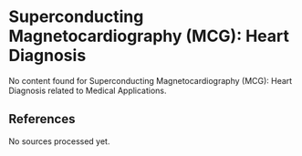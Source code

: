 # Superconducting Magnetocardiography (MCG): Heart Diagnosis

No content found for Superconducting Magnetocardiography (MCG): Heart Diagnosis related to Medical Applications.

## References

No sources processed yet.
